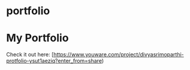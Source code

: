 # portfolio
# My Portfolio

Check it out here: [https://www.youware.com/project/divyasrimoparthi-protfolio-ysut1aeziq?enter_from=share)
